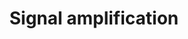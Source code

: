 ---
annotations:
- type: Cell Type Ontology
  value: platelet
- type: Pathway Ontology
  value: platelet aggregation pathway
- type: Pathway Ontology
  value: G protein mediated signaling pathway
authors:
- MaintBot
- Khanspers
- ReactomeTeam
- Anwesha
description: In the initial response to injury, platelets adhere to damaged blood
  vessels, responding to the exposure of collagen from the vascular epithelium. Once
  adhered they degranulate, releasing stored secondary agents such as ADP and ATP,
  and synthesized thromboxane A2. These amplify the response, activating and recruiting
  further platelets to the area and promoting platelet aggregation. Adenosine nucleotides
  secreted following platelet activation signal through P2 purinergic receptors on
  the platelet membrane. ADP activates P2Y1 and P2Y12 while ATP activates the ionotropic
  P2X1 receptor (Kunapuli et al. 2003). Activation of these receptors initiates a
  complex signaling cascade that ultimately results in platelet activation and thrombus
  formation (Kahner et al. 2006). ADP stimulation of P2Y1 and P2Y12 involves signaling
  via both the alpha and gamma:beta components of the heterotrimeric G-protein (Hirsch
  et al. 2001, 2006).  View original pathway at [http://www.reactome.org/PathwayBrowser/#DIAGRAM=392518
  Reactome].
last-edited: 2021-01-25
organisms:
- Homo sapiens
redirect_from:
- /index.php/Pathway:WP1908
- /instance/WP1908
schema-jsonld:
- '@context': https://schema.org/
  '@id': https://wikipathways.github.io/pathways/WP1908.html
  '@type': Dataset
  creator:
    '@type': Organization
    name: WikiPathways
  description: In the initial response to injury, platelets adhere to damaged blood
    vessels, responding to the exposure of collagen from the vascular epithelium.
    Once adhered they degranulate, releasing stored secondary agents such as ADP and
    ATP, and synthesized thromboxane A2. These amplify the response, activating and
    recruiting further platelets to the area and promoting platelet aggregation. Adenosine
    nucleotides secreted following platelet activation signal through P2 purinergic
    receptors on the platelet membrane. ADP activates P2Y1 and P2Y12 while ATP activates
    the ionotropic P2X1 receptor (Kunapuli et al. 2003). Activation of these receptors
    initiates a complex signaling cascade that ultimately results in platelet activation
    and thrombus formation (Kahner et al. 2006). ADP stimulation of P2Y1 and P2Y12
    involves signaling via both the alpha and gamma:beta components of the heterotrimeric
    G-protein (Hirsch et al. 2001, 2006).  View original pathway at [http://www.reactome.org/PathwayBrowser/#DIAGRAM=392518
    Reactome].
  keywords:
  - 'GNG4 '
  - 'P2RY12 '
  - antagonists
  - 'GNG13 '
  - 'G alpha (i): GTP'
  - complex
  - 'TBXA2R-alpha '
  - G-protein beta-gamma
  - 'GTP '
  - 'GNG3 '
  - 'TXA2 '
  - (inactive)
  - Gq (active)
  - 'GNAI1 '
  - p-T180,Y182-MAPK14
  - TBXA2R:TXA2
  - TBXA2R
  - p-S505,S727-PLA2G4A
  - 'TBXA2R '
  - Heterotrimeric
  - 'GNA14 '
  - 'GNAQ '
  - 'GNG11 '
  - P2RY12:P2RY12
  - G-protein alpha
  - 'GNAT3 '
  - P2RY12:ADP
  - SRC-1
  - ATP
  - ADP
  - Gi (inactive)
  - ADP:P2RY12:G-protein
  - 'ADP '
  - 'GNB2 '
  - p-Y419-SRC
  - receptor:Thromboxane A2:G-protein Gq (inactive)
  - G-protein Gq/11
  - 'GNG8 '
  - 'GNB1 '
  - 'P2RY1 '
  - TBXA2R-alpha,TBXA2R-beta:AAMP
  - AAMP
  - 'GNG12 '
  - receptor:Thromboxane A2:G-protein G13 (inactive)
  - TXA2
  - 'GNA11 '
  - P2RY1:ADP
  - ADP:P2RY1:G-protein
  - 'GNG10 '
  - 'GNAI3 '
  - 'clopidogrel '
  - P2RY1
  - PLA2G4A
  - 'GNGT1 '
  - Gq/11 (inactive)
  - 'AAMP '
  - 'GNG5 '
  - G-protein Gi
  - GDP
  - GTP
  - MAPK14
  - 'GNA13 '
  - '(q/11): GTP'
  - 'GNB4 '
  - 'GNB3 '
  - receptor:Thromboxane A2:G-protein G13 (active)
  - 'GNG2 '
  - Gi (active)
  - 'GNAI2 '
  - (13):GTP
  - 'GNGT2 '
  - 'GNA15 '
  - receptor:Thromboxane A2:G-protein Gq (active)
  - P2RY12
  - 'TBXA2R-beta '
  - G-protein G13
  - 'GNB5 '
  - 'GDP '
  - TBXA2R-alpha,TBXA2R-beta
  - TP
  - 'GNG7 '
  license: CC0
  name: Signal amplification
seo: CreativeWork
title: Signal amplification
wpid: WP1908
---